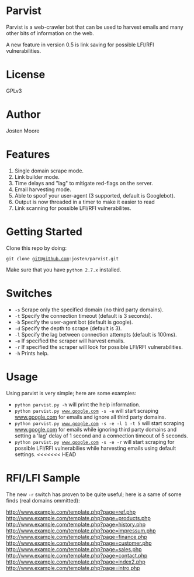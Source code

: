 Parvist
=======
Parvist is a web-crawler bot that can be used to harvest emails and many other bits of information on the web.

A new feature in version 0.5 is link saving for possible LFI/RFI vulnerabilities.

License
=======
GPLv3

Author
======
Josten Moore

Features
========

1. Single domain scrape mode.
2. Link builder mode.
3. Time delays and "lag" to mitigate red-flags on the server.
4. Email harvesting mode.
5. Able to spoof your user-agent (3 supported, default is Googlebot).
6. Output is now threaded in a timer to make it easier to read
7. Link scanning for possible LFI/RFI vulnerabilites.

Getting Started
===============

Clone this repo by doing:

<code>git clone git@github.com:josten/parvist.git</code>

Make sure that you have <code>python 2.7.x</code> installed.

Switches
========

* <code>-s</code> Scrape only the specified domain (no third party domains).
* <code>-t</code> Specify the connection timeout (default is 3 seconds).
* <code>-b</code> Specify the user-agent bot (default is google).
* <code>-d</code> Specify the depth to scrape (default is 3).
* <code>-l</code> Specify the lag between connection attempts (default is 100ms).
* <code>-e</code> If specified the scraper will harvest emails.
* <code>-r</code> If specified the scraper will look for possible LFI/RFI vulnerabilities.
* <code>-h</code> Prints help.

Usage
=====

Using parvist is very simple; here are some examples:

* <code>python parvist.py -h</code> will print the help information.
* <code>python parvist.py www.google.com -s -e</code> will start scraping www.google.com for emails and ignore all third party domains.
* <code>python parvist.py www.google.com -s -e -l 1 -t 5</code> will start scraping www.google.com for emails while ignoring third party domains and setting a 'lag' delay of 1 second and a connection timeout of 5 seconds.
* <code>python parvist.py www.google.com -s -e -r</code> will start scraping for possible LFI/RFI vulnerabilies while harvesting emails using default settings.
<<<<<<< HEAD

RFI/LFI Sample
==============

The new <code>-r</code> switch has proven to be quite useful; here is a same of some finds (real domains ommitted):

http://www.example.com/template.php?page=ref.php
http://www.example.com/template.php?page=products.php
http://www.example.com/template.php?page=history.php
http://www.example.com/template.php?page=impressum.php
http://www.example.com/template.php?page=finance.php
http://www.example.com/template.php?page=customer.php
http://www.example.com/template.php?page=sales.php
http://www.example.com/template.php?page=contact.php
http://www.example.com/template.php?page=index2.php
http://www.example.com/template.php?page=intro.php
